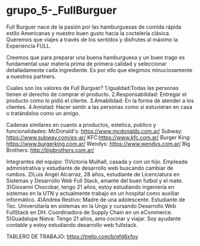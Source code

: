 # grupo_5-_FullBurguer
Full Burguer nace de la pasión por las hamburguesas de comida rápida estilo Americanas y nuestro buen gusto hacia la coctelería clásica. Queremos que viajes a través de los sentidos y disfrutes al máximo la Experiencia FULL.

Creemos que para preparar una buena hamburguesa y un buen trago es fundamental usar materia prima de primera calidad y seleccionar detalladamente cada ingrediente. Es por ello que elegimos minuciosamente a nuestros partners.

Cuales son los valores de Full Burguer?
1.Igualdad:Todas las personas tienen el derecho de comprar el producto. 
2.Responsabilidad: Entregar el producto como lo pidió el cliente. 
3.Amabilidad: En la forma de atender a los clientes. 
4.Amistad: Hacer sentir a las personas como si estuvieran en casa o tratándolos como un amigo.

Cadenas similares en cuanto a productos, estetica, publico y funcionalidades:
McDonald's: https://www.mcdonalds.com.ar/
Subway: https://www.subway.com/es-ar/
KFC:https://www.kfc.com.ar/
Burger King: https://www.burgerking.com.ar/
Wendys: https://www.wendys.com.ar/
Big Brothers: http://bigbrothers.com.ar/ 

Integrantes del equipo:
1)Victoria Mulhall, casada y con un hijo. Empleada administrativa y estudiante de desarrollo web buscando cambiar de rumbos.
2)Luis Angel Alcarraz, 28 años, estudiante de Licenciatura en Sistemas y Desarrollo Web Full Stack, amante del buen futbol y el mate.
3)Giovanni Chocobar, tengo 21 años, estoy estudiando ingeniería en sistemas en la UTN y actualmente trabajo en un hospital como auxiliar informático.
4)Andrea Restivo: Madre de una adolescente. Estudiante de Tec. Universitaria en sistemas en la Ungs y cursando Desarrollo Web FullStack en DH. Coordinadora de Supply Chain en un eCommerce.
5)Guadalupe Nieva: Tengo 21 años, amo cocinar y viajar. Soy ayudante contable y estoy estudiando desarrollo web fullstack.


TABLERO DE TRABAJO: https://trello.com/b/efd6xfov
